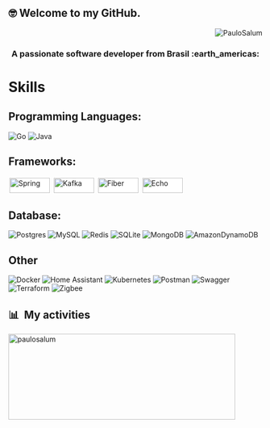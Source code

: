 ## :nerd_face:    Welcome to my GitHub.

<p align="Right"> <img src="https://komarev.com/ghpvc/?username=PauloSalum&label=Profile%20views&color=0e75b6&style=flat" alt="PauloSalum" /> </p>

<h3 align="center">A passionate software developer from Brasil :earth_americas:</h3>

# Skills

## Programming Languages:

![Go](https://img.shields.io/badge/go-%2300ADD8.svg?style=for-the-badge&logo=go&logoColor=white)
![Java](https://img.shields.io/badge/java-%23ED8B00.svg?style=for-the-badge&logo=java&logoColor=white)

## Frameworks:

<img alt="Spring" height="30" style="background-color: white; padding: 2px" src="https://img.shields.io/badge/spring-%236DB33F.svg?style=for-the-badge&amp;amp;amp;logo=spring&amp;amp;amp;logoColor=white" width="80"/>
<img alt="Kafka" height="30" style="background-color: white; padding: 2px" src="https://img.shields.io/badge/Apache%20Kafka-000?style=for-the-badge&amp;amp;amp;amp;logo=apachekafka" width="80"/>
<img alt="Fiber" height="30" style="background-color: white; padding: 2px" src="https://user-images.githubusercontent.com/8673533/197023513-3a2f0a8e-4c7b-4377-b633-99159c3a2160.png" width="80"/>
<img alt="Echo" height="30" style="background-color: white; padding: 2px" src="https://github.com/user-attachments/assets/075d1c7d-035a-4658-a463-501c5f44e1a4" width="80"/>

## Database:

![Postgres](https://img.shields.io/badge/postgres-%23316192.svg?style=for-the-badge&logo=postgresql&logoColor=white)
![MySQL](https://img.shields.io/badge/mysql-%2300f.svg?style=for-the-badge&logo=mysql&logoColor=white)
![Redis](https://img.shields.io/badge/redis-%23DD0031.svg?style=for-the-badge&logo=redis&logoColor=white)
![SQLite](https://img.shields.io/badge/sqlite-%2307405e.svg?style=for-the-badge&logo=sqlite&logoColor=white)
![MongoDB](https://img.shields.io/badge/MongoDB-%234ea94b.svg?style=for-the-badge&logo=mongodb&logoColor=white)
![AmazonDynamoDB](https://img.shields.io/badge/Amazon%20DynamoDB-4053D6?style=for-the-badge&logo=Amazon%20DynamoDB&logoColor=white)

## Other

![Docker](https://img.shields.io/badge/docker-%230db7ed.svg?style=for-the-badge&logo=docker&logoColor=white)
![Home Assistant](https://img.shields.io/badge/home%20assistant-%2341BDF5.svg?style=for-the-badge&logo=home-assistant&logoColor=white)
![Kubernetes](https://img.shields.io/badge/kubernetes-%23326ce5.svg?style=for-the-badge&logo=kubernetes&logoColor=white)
![Postman](https://img.shields.io/badge/Postman-FF6C37?style=for-the-badge&logo=postman&logoColor=white)
![Swagger](https://img.shields.io/badge/-Swagger-%23Clojure?style=for-the-badge&logo=swagger&logoColor=white)
![Terraform](https://img.shields.io/badge/terraform-%235835CC.svg?style=for-the-badge&logo=terraform&logoColor=white)
![Zigbee](https://img.shields.io/badge/zigbee-%23EB0443.svg?style=for-the-badge&logo=zigbee&logoColor=white)

## 📊 &nbsp;My activities

  <a href="https://github.com/paulosalum">
    <img width="450" height="170" align="center" alt="paulosalum" src="https://github-readme-stats.vercel.app/api?username=paulosalum&theme=midnight-purple&show_icons=true&bg_color=0D1117&hide_border=true&count_private=true" />
  </a>

